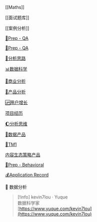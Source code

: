 [[Maths]]

[[面试题库]]

[[案例分析]]

  

[🎯Prep - QA](https://www.notion.so/Prep-QA-069a109527ec4fb9b3011b9f8eadfdb1?pvs=21)

  

[🎯Prep - QA](https://www.notion.so/Prep-QA-069a109527ec4fb9b3011b9f8eadfdb1?pvs=21)

[🤔分析思路](https://www.notion.so/7442b9b551e543e08454de614507868c?pvs=21)

[📊数据科学](https://www.notion.so/40720d752b9c46d88dc343c4d918d59d?pvs=21)

[👔商业分析](https://www.notion.so/387f9ab27163461d83f54fa26efaae4e?pvs=21)

[📱产品分析](https://www.notion.so/57508ae429f34c8384e725ac1fc8b4eb?pvs=21)

[🆙用户增长](https://www.notion.so/837710a3f517445ebf7daae9911815eb?pvs=21)

[项目经历](https://www.notion.so/39800587f46141b28a2c105ebf48ac3f?pvs=21)

[🌔分析思维](https://www.notion.so/599efc6e32594ef59e73e15f150decb0?pvs=21)

[🔢数据产品](https://www.notion.so/5c1558de799145099f187af6d79b4214?pvs=21)

[🧊TM1](https://www.notion.so/TM1-c5516ffa340a496e8f4d8f8a473ced4b?pvs=21)

[内容生态策略产品](https://www.notion.so/0acb0208f5f148b88a2c944c8c741e82?pvs=21)

[🔬Prep - Behavioral](https://www.notion.so/Prep-Behavioral-712c006ffaad49bfb5fdfe2ac63bcdfa?pvs=21)

[💰Application Record](https://www.notion.so/Application-Record-6429b88bc6bd4d1cae26d8801972d04f?pvs=21)

  

🧭 数据分析

> [!info] kevin7lou · Yuque  
> 数据科学家  
> [https://www.yuque.com/kevin7lou](https://www.yuque.com/kevin7lou)